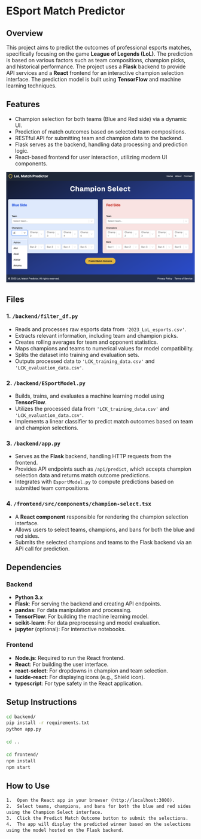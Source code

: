 # ESport Match Predictor

## Overview

This project aims to predict the outcomes of professional esports matches, specifically focusing on the game **League of Legends (LoL)**. The prediction is based on various factors such as team compositions, champion picks, and historical performance. The project uses a **Flask** backend to provide API services and a **React** frontend for an interactive champion selection interface. The prediction model is built using **TensorFlow** and machine learning techniques.

## Features

- Champion selection for both teams (Blue and Red side) via a dynamic UI.
- Prediction of match outcomes based on selected team compositions.
- RESTful API for submitting team and champion data to the backend.
- Flask serves as the backend, handling data processing and prediction logic.
- React-based frontend for user interaction, utilizing modern UI components.

![Index.html](IndexScreenshot.png)

## Files

### 1. `/backend/filter_df.py`
- Reads and processes raw esports data from `'2023_LoL_esports.csv'`.
- Extracts relevant information, including team and champion picks.
- Creates rolling averages for team and opponent statistics.
- Maps champions and teams to numerical values for model compatibility.
- Splits the dataset into training and evaluation sets.
- Outputs processed data to `'LCK_training_data.csv'` and `'LCK_evaluation_data.csv'`.

### 2. `/backend/ESportModel.py`
- Builds, trains, and evaluates a machine learning model using **TensorFlow**.
- Utilizes the processed data from `'LCK_training_data.csv'` and `'LCK_evaluation_data.csv'`.
- Implements a linear classifier to predict match outcomes based on team and champion selections.

### 3. `/backend/app.py`
- Serves as the **Flask** backend, handling HTTP requests from the frontend.
- Provides API endpoints such as `/api/predict`, which accepts champion selection data and returns match outcome predictions.
- Integrates with `EsportModel.py` to compute predictions based on submitted team compositions.

### 4. `/frontend/src/components/champion-select.tsx`
- A **React component** responsible for rendering the champion selection interface.
- Allows users to select teams, champions, and bans for both the blue and red sides.
- Submits the selected champions and teams to the Flask backend via an API call for prediction.

## Dependencies

### Backend
- **Python 3.x**
- **Flask**: For serving the backend and creating API endpoints.
- **pandas**: For data manipulation and processing.
- **TensorFlow**: For building the machine learning model.
- **scikit-learn**: For data preprocessing and model evaluation.
- **jupyter** (optional): For interactive notebooks.

### Frontend
- **Node.js**: Required to run the React frontend.
- **React**: For building the user interface.
- **react-select**: For dropdowns in champion and team selection.
- **lucide-react**: For displaying icons (e.g., Shield icon).
- **typescript**: For type safety in the React application.


## Setup Instructions
  ```bash
  cd backend/
  pip install -r requirements.txt
  python app.py

  cd ..

  cd frontend/
  npm install
  npm start
  ```


## How to Use
	1.	Open the React app in your browser (http://localhost:3000).
	2.	Select teams, champions, and bans for both the blue and red sides using the Champion Select interface.
	3.	Click the Predict Match Outcome button to submit the selections.
	4.	The app will display the predicted winner based on the selections using the model hosted on the Flask backend.
